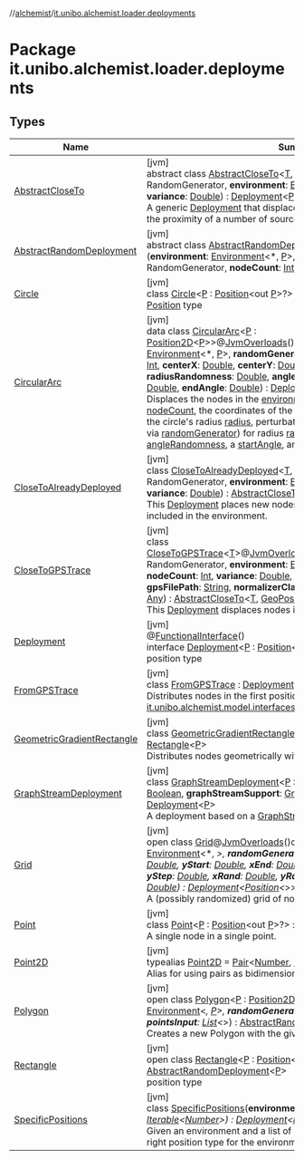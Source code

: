 //[alchemist](../../index.md)/[it.unibo.alchemist.loader.deployments](index.md)

# Package it.unibo.alchemist.loader.deployments

## Types

| Name | Summary |
|---|---|
| [AbstractCloseTo](-abstract-close-to/index.md) | [jvm]<br>abstract class [AbstractCloseTo](-abstract-close-to/index.md)<[T](-abstract-close-to/index.md), [P](-abstract-close-to/index.md) : [Position](../it.unibo.alchemist.model.interfaces/-position/index.md)<[P](-abstract-close-to/index.md)>>(**randomGenerator**: RandomGenerator, **environment**: [Environment](../it.unibo.alchemist.model.interfaces/-environment/index.md)<[T](-abstract-close-to/index.md), [P](-abstract-close-to/index.md)>, **nodeCount**: [Int](https://kotlinlang.org/api/latest/jvm/stdlib/kotlin/-int/index.html), **variance**: [Double](https://kotlinlang.org/api/latest/jvm/stdlib/kotlin/-double/index.html)) : [Deployment](-deployment/index.md)<[P](-abstract-close-to/index.md)> <br>A generic [Deployment](-deployment/index.md) that displaces a certain nodeCount of nodes in the proximity of a number of sources. |
| [AbstractRandomDeployment](-abstract-random-deployment/index.md) | [jvm]<br>abstract class [AbstractRandomDeployment](-abstract-random-deployment/index.md)<[P](-abstract-random-deployment/index.md) : [Position](../it.unibo.alchemist.model.interfaces/-position/index.md)<out [P](-abstract-random-deployment/index.md)>>(**environment**: [Environment](../it.unibo.alchemist.model.interfaces/-environment/index.md)<*, [P](-abstract-random-deployment/index.md)>, **randomGenerator**: RandomGenerator, **nodeCount**: [Int](https://kotlinlang.org/api/latest/jvm/stdlib/kotlin/-int/index.html)) : [Deployment](-deployment/index.md)<[P](-abstract-random-deployment/index.md)> |
| [Circle](-circle/index.md) | [jvm]<br>class [Circle](-circle/index.md)<[P](-circle/index.md) : [Position](../it.unibo.alchemist.model.interfaces/-position/index.md)<out [P](-circle/index.md)>?> : [AbstractRandomDeployment](-abstract-random-deployment/index.md)<[P](-circle/index.md)> <br>[Position](../it.unibo.alchemist.model.interfaces/-position/index.md) type |
| [CircularArc](-circular-arc/index.md) | [jvm]<br>data class [CircularArc](-circular-arc/index.md)<[P](-circular-arc/index.md) : [Position2D](../it.unibo.alchemist.model.interfaces/-position2-d/index.md)<[P](-circular-arc/index.md)>>@[JvmOverloads](https://kotlinlang.org/api/latest/jvm/stdlib/kotlin.jvm/-jvm-overloads/index.html)()constructor(**environment**: [Environment](../it.unibo.alchemist.model.interfaces/-environment/index.md)<*, [P](-circular-arc/index.md)>, **randomGenerator**: RandomGenerator, **nodeCount**: [Int](https://kotlinlang.org/api/latest/jvm/stdlib/kotlin/-int/index.html), **centerX**: [Double](https://kotlinlang.org/api/latest/jvm/stdlib/kotlin/-double/index.html), **centerY**: [Double](https://kotlinlang.org/api/latest/jvm/stdlib/kotlin/-double/index.html), **radius**: [Double](https://kotlinlang.org/api/latest/jvm/stdlib/kotlin/-double/index.html), **radiusRandomness**: [Double](https://kotlinlang.org/api/latest/jvm/stdlib/kotlin/-double/index.html), **angleRandomness**: [Double](https://kotlinlang.org/api/latest/jvm/stdlib/kotlin/-double/index.html), **startAngle**: [Double](https://kotlinlang.org/api/latest/jvm/stdlib/kotlin/-double/index.html), **endAngle**: [Double](https://kotlinlang.org/api/latest/jvm/stdlib/kotlin/-double/index.html)) : [Deployment](-deployment/index.md)<[P](-circular-arc/index.md)> <br>Displaces the nodes in the [environment](-circular-arc/environment.md) in a circular arc, given a [nodeCount](-circular-arc/node-count.md), the coordinates of the circle's center [centerX](-circular-arc/center-x.md) and [centerY](-circular-arc/center-y.md), the circle's radius [radius](-circular-arc/radius.md), perturbation randomness (uniform, generated via [randomGenerator](-circular-arc/random-generator.md)) for radius [radiusRandomness](-circular-arc/radius-randomness.md) and for angle [angleRandomness](-circular-arc/angle-randomness.md), a [startAngle](-circular-arc/start-angle.md), and an [endAngle](-circular-arc/end-angle.md). |
| [CloseToAlreadyDeployed](-close-to-already-deployed/index.md) | [jvm]<br>class [CloseToAlreadyDeployed](-close-to-already-deployed/index.md)<[T](-close-to-already-deployed/index.md), [P](-close-to-already-deployed/index.md) : [Position](../it.unibo.alchemist.model.interfaces/-position/index.md)<[P](-close-to-already-deployed/index.md)>>(**randomGenerator**: RandomGenerator, **environment**: [Environment](../it.unibo.alchemist.model.interfaces/-environment/index.md)<[T](-close-to-already-deployed/index.md), [P](-close-to-already-deployed/index.md)>, **nodeCount**: [Int](https://kotlinlang.org/api/latest/jvm/stdlib/kotlin/-int/index.html), **variance**: [Double](https://kotlinlang.org/api/latest/jvm/stdlib/kotlin/-double/index.html)) : [AbstractCloseTo](-abstract-close-to/index.md)<[T](-close-to-already-deployed/index.md), [P](-close-to-already-deployed/index.md)> <br>This [Deployment](-deployment/index.md) places new nodes in the proximity of those already included in the environment. |
| [CloseToGPSTrace](-close-to-g-p-s-trace/index.md) | [jvm]<br>class [CloseToGPSTrace](-close-to-g-p-s-trace/index.md)<[T](-close-to-g-p-s-trace/index.md)>@[JvmOverloads](https://kotlinlang.org/api/latest/jvm/stdlib/kotlin.jvm/-jvm-overloads/index.html)()constructor(**randomGenerator**: RandomGenerator, **environment**: [Environment](../it.unibo.alchemist.model.interfaces/-environment/index.md)<[T](-close-to-g-p-s-trace/index.md), [GeoPosition](../it.unibo.alchemist.model.interfaces/-geo-position/index.md)>, **nodeCount**: [Int](https://kotlinlang.org/api/latest/jvm/stdlib/kotlin/-int/index.html), **variance**: [Double](https://kotlinlang.org/api/latest/jvm/stdlib/kotlin/-double/index.html), **from**: [Time](../it.unibo.alchemist.model.interfaces/-time/index.md), **interval**: [Time](../it.unibo.alchemist.model.interfaces/-time/index.md), **to**: [Time](../it.unibo.alchemist.model.interfaces/-time/index.md), **gpsFilePath**: [String](https://kotlinlang.org/api/latest/jvm/stdlib/kotlin/-string/index.html), **normalizerClass**: [String](https://kotlinlang.org/api/latest/jvm/stdlib/kotlin/-string/index.html), **normalizerArguments**: [Any](https://kotlinlang.org/api/latest/jvm/stdlib/kotlin/-any/index.html)) : [AbstractCloseTo](-abstract-close-to/index.md)<[T](-close-to-g-p-s-trace/index.md), [GeoPosition](../it.unibo.alchemist.model.interfaces/-geo-position/index.md)> <br>This [Deployment](-deployment/index.md) displaces nodes in the proximity of a GPS trace. |
| [Deployment](-deployment/index.md) | [jvm]<br>@[FunctionalInterface](https://docs.oracle.com/javase/8/docs/api/java/lang/FunctionalInterface.html)()<br>interface [Deployment](-deployment/index.md)<[P](-deployment/index.md) : [Position](../it.unibo.alchemist.model.interfaces/-position/index.md)<out [P](-circle/index.md)>?> : [Iterable](https://docs.oracle.com/javase/8/docs/api/java/lang/Iterable.html)<[P](-circle/index.md)> <br>position type |
| [FromGPSTrace](-from-g-p-s-trace/index.md) | [jvm]<br>class [FromGPSTrace](-from-g-p-s-trace/index.md) : [Deployment](-deployment/index.md)<br>Distributes nodes in the first positions of [it.unibo.alchemist.model.interfaces.GPSTrace](../it.unibo.alchemist.model.interfaces/-g-p-s-trace/index.md). |
| [GeometricGradientRectangle](-geometric-gradient-rectangle/index.md) | [jvm]<br>class [GeometricGradientRectangle](-geometric-gradient-rectangle/index.md)<[P](-geometric-gradient-rectangle/index.md) : [Position](../it.unibo.alchemist.model.interfaces/-position/index.md)<out [P](-circle/index.md)>?> : [Rectangle](-rectangle/index.md)<[P](-circle/index.md)> <br>Distributes nodes geometrically within a rectangular shape. |
| [GraphStreamDeployment](-graph-stream-deployment/index.md) | [jvm]<br>class [GraphStreamDeployment](-graph-stream-deployment/index.md)<[P](-graph-stream-deployment/index.md) : [Position](../it.unibo.alchemist.model.interfaces/-position/index.md)<[P](-graph-stream-deployment/index.md)>>(**createLinks**: [Boolean](https://kotlinlang.org/api/latest/jvm/stdlib/kotlin/-boolean/index.html), **graphStreamSupport**: [GraphStreamSupport](../it.unibo.alchemist.loader/-graph-stream-support/index.md)<*, [P](-graph-stream-deployment/index.md)>) : [Deployment](-deployment/index.md)<[P](-graph-stream-deployment/index.md)> <br>A deployment based on a [GraphStream](https://graphstream-project.org/) graph. |
| [Grid](-grid/index.md) | [jvm]<br>open class [Grid](-grid/index.md)@[JvmOverloads](https://kotlinlang.org/api/latest/jvm/stdlib/kotlin.jvm/-jvm-overloads/index.html)()constructor(**environment**: [Environment](../it.unibo.alchemist.model.interfaces/-environment/index.md)<*, *>, **randomGenerator**: RandomGenerator, **xStart**: [Double](https://kotlinlang.org/api/latest/jvm/stdlib/kotlin/-double/index.html), **yStart**: [Double](https://kotlinlang.org/api/latest/jvm/stdlib/kotlin/-double/index.html), **xEnd**: [Double](https://kotlinlang.org/api/latest/jvm/stdlib/kotlin/-double/index.html), **yEnd**: [Double](https://kotlinlang.org/api/latest/jvm/stdlib/kotlin/-double/index.html), **xStep**: [Double](https://kotlinlang.org/api/latest/jvm/stdlib/kotlin/-double/index.html), **yStep**: [Double](https://kotlinlang.org/api/latest/jvm/stdlib/kotlin/-double/index.html), **xRand**: [Double](https://kotlinlang.org/api/latest/jvm/stdlib/kotlin/-double/index.html), **yRand**: [Double](https://kotlinlang.org/api/latest/jvm/stdlib/kotlin/-double/index.html), **xShift**: [Double](https://kotlinlang.org/api/latest/jvm/stdlib/kotlin/-double/index.html), **yShift**: [Double](https://kotlinlang.org/api/latest/jvm/stdlib/kotlin/-double/index.html)) : [Deployment](-deployment/index.md)<[Position](../it.unibo.alchemist.model.interfaces/-position/index.md)<*>> <br>A (possibly randomized) grid of nodes. |
| [Point](-point/index.md) | [jvm]<br>class [Point](-point/index.md)<[P](-point/index.md) : [Position](../it.unibo.alchemist.model.interfaces/-position/index.md)<out [P](-circle/index.md)>?> : [Deployment](-deployment/index.md)<[P](-circle/index.md)> <br>A single node in a single point. |
| [Point2D](index.md#-825277125%2FClasslikes%2F-267951372) | [jvm]<br>typealias [Point2D](index.md#-825277125%2FClasslikes%2F-267951372) = [Pair](https://kotlinlang.org/api/latest/jvm/stdlib/kotlin/-pair/index.html)<[Number](https://kotlinlang.org/api/latest/jvm/stdlib/kotlin/-number/index.html), [Number](https://kotlinlang.org/api/latest/jvm/stdlib/kotlin/-number/index.html)><br>Alias for using pairs as bidimensional points. |
| [Polygon](-polygon/index.md) | [jvm]<br>open class [Polygon](-polygon/index.md)<[P](-polygon/index.md) : [Position2D](../it.unibo.alchemist.model.interfaces/-position2-d/index.md)<out [P](-polygon/index.md)>>(**environment**: [Environment](../it.unibo.alchemist.model.interfaces/-environment/index.md)<*, [P](-polygon/index.md)>, **randomGenerator**: RandomGenerator, **nodes**: [Int](https://kotlinlang.org/api/latest/jvm/stdlib/kotlin/-int/index.html), **pointsInput**: [List](https://kotlinlang.org/api/latest/jvm/stdlib/kotlin.collections/-list/index.html)<*>) : [AbstractRandomDeployment](-abstract-random-deployment/index.md)<[P](-polygon/index.md)> <br>Creates a new Polygon with the given points. |
| [Rectangle](-rectangle/index.md) | [jvm]<br>open class [Rectangle](-rectangle/index.md)<[P](-rectangle/index.md) : [Position](../it.unibo.alchemist.model.interfaces/-position/index.md)<out [P](-circle/index.md)>?> : [AbstractRandomDeployment](-abstract-random-deployment/index.md)<[P](-circle/index.md)> <br>position type |
| [SpecificPositions](-specific-positions/index.md) | [jvm]<br>class [SpecificPositions](-specific-positions/index.md)(**environment**: [Environment](../it.unibo.alchemist.model.interfaces/-environment/index.md)<*, *>, **positions**: [Iterable](https://kotlinlang.org/api/latest/jvm/stdlib/kotlin.collections/-iterable/index.html)<[Number](https://kotlinlang.org/api/latest/jvm/stdlib/kotlin/-number/index.html)>) : [Deployment](-deployment/index.md)<[Position](../it.unibo.alchemist.model.interfaces/-position/index.md)<*>> <br>Given an environment and a list of list of numbers, it creates a list of the right position type for the environment. |
